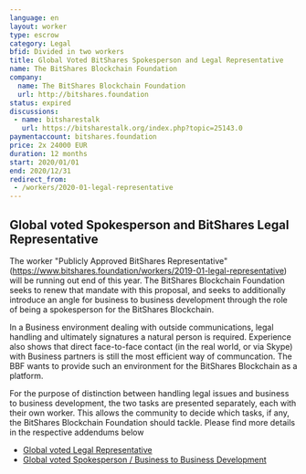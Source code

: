```yaml
---
language: en
layout: worker
type: escrow
category: Legal
bfid: Divided in two workers
title: Global Voted BitShares Spokesperson and Legal Representative
name: The BitShares Blockchain Foundation
company:
  name: The BitShares Blockchain Foundation
  url: http://bitshares.foundation
status: expired
discussions:
 - name: bitsharestalk
   url: https://bitsharestalk.org/index.php?topic=25143.0
paymentaccount: bitshares.foundation
price: 2x 24000 EUR
duration: 12 months
start: 2020/01/01
end: 2020/12/31
redirect_from:
 - /workers/2020-01-legal-representative
---
```


## Global voted Spokesperson and BitShares Legal Representative

The worker "Publicly Approved BitShares Representative"
(https://www.bitshares.foundation/workers/2019-01-legal-representative) will be running out
end of this year. The BitShares Blockchain Foundation seeks to renew that mandate with this proposal, and seeks
to additionally introduce an angle for business to business development through the role of being a spokesperson
for the BitShares Blockchain.

In a Business environment dealing with outside communications, legal handling and ultimately signatures a natural person
is required. Experience also shows that direct face-to-face contact (in the real world, or via Skype) with Business
partners is still the most efficient way of communcation. The BBF wants to provide such an environment for the
BitShares Blockchain as a platform.

For the purpose of distinction between handling legal issues and business to business development, the two tasks are presented separately, each with their own worker. This allows the community to decide which tasks, if any, the BitShares Blockchain Foundation should tackle. Please find more details in the respective addendums below

 - [Global voted Legal Representative](/workers/2020-01-bitshares-legal-representative)
 - [Global voted Spokesperson / Business to Business Development](/workers/2020-01-bitshares-spokesperson)
